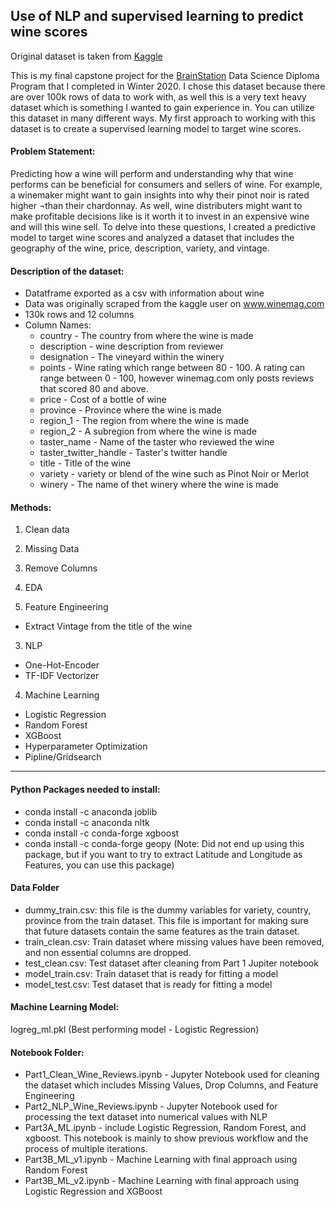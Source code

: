 ## Use of NLP and supervised learning to predict wine scores

Original dataset is taken from [Kaggle](https://www.kaggle.com/zynicide/wine-reviews)

This is my final capstone project for the [BrainStation](https://brainstation.io/) Data Science Diploma Program that I completed in Winter 2020. I chose this dataset because there are over 100k rows of data to work with, as well this is a very text heavy dataset which is something I wanted to gain experience in. You can utilize this dataset in many different ways. My first approach to working with this dataset is to create a supervised learning model to target wine scores.

#### Problem Statement:
Predicting how a wine will perform and understanding why that wine performs can be beneficial for consumers and sellers of wine. For example, a winemaker might want to gain insights into why their pinot noir is rated higher ¬than their chardonnay. As well, wine distributers might want to make profitable decisions like is it worth it to invest in an expensive wine and will this wine sell. To delve into these questions, I created a predictive model to target wine scores and analyzed a dataset that includes the geography of the wine, price, description, variety, and vintage.

#### Description of the dataset:
- Datatframe exported as a csv with information about wine
- Data was originally scraped from the kaggle user on www.winemag.com
- 130k rows and 12 columns
- Column Names: 
  - country - The country from where the wine is made
  - description - wine description from reviewer
  - designation - The vineyard within the winery 
  - points - Wine rating which range between 80 - 100. A rating can range between 0 - 100, however winemag.com only posts reviews that scored 80 and above.
  - price - Cost of a bottle of wine
  - province - Province where the wine is made
  - region_1 - The region from where the wine is made
  - region_2 - A subregion from where the wine is made
  - taster_name - Name of the taster who reviewed the wine
  - taster_twitter_handle - Taster's twitter handle
  - title - Title of the wine
  - variety - variety or blend of the wine such as Pinot Noir or Merlot
  - winery - The name of thet winery where the wine is made
  
#### Methods:
1. Clean data
1. Missing Data
2. Remove Columns
3. EDA

2. Feature Engineering
- Extract Vintage from the title of the wine

3. NLP
- One-Hot-Encoder
- TF-IDF Vectorizer

4. Machine Learning
- Logistic Regression
- Random Forest
- XGBoost
- Hyperparameter Optimization 
- Pipline/Gridsearch
---------------------------------------------------------

#### Python Packages needed to install: 
- conda install -c anaconda joblib
- conda install -c anaconda nltk
- conda install -c conda-forge xgboost
- conda install -c conda-forge geopy (Note: Did not end up using this package, but if you want to try to extract Latitude and Longitude as Features, you can use this package)

#### Data Folder 
- dummy_train.csv: this file is the dummy variables for variety, country, province from the train dataset. This file is important for making sure that future datasets contain the same features as the train dataset.
- train_clean.csv: Train dataset where missing values have been removed, and non essential columns are dropped.
- test_clean.csv: Test dataset after cleaning from Part 1 Jupiter notebook
- model_train.csv: Train dataset that is ready for fitting a model
- model_test.csv: Test dataset that is ready for fitting a model

#### Machine Learning Model:
logreg_ml.pkl (Best performing model - Logistic Regression)

#### Notebook Folder:
- Part1_Clean_Wine_Reviews.ipynb - Jupyter Notebook used for cleaning the dataset which includes Missing Values, Drop Columns, and Feature Engineering
- Part2_NLP_Wine_Reviews.ipynb - Jupyter Notebook used for processing the text dataset into numerical values with NLP
- Part3A_ML.ipynb - include Logistic Regression, Random Forest, and xgboost. This notebook is mainly to show previous workflow and the process of multiple iterations.
- Part3B_ML_v1.ipynb - Machine Learning with final approach using Random Forest
- Part3B_ML_v2.ipynb - Machine Learning with final approach using Logistic Regression and XGBoost
